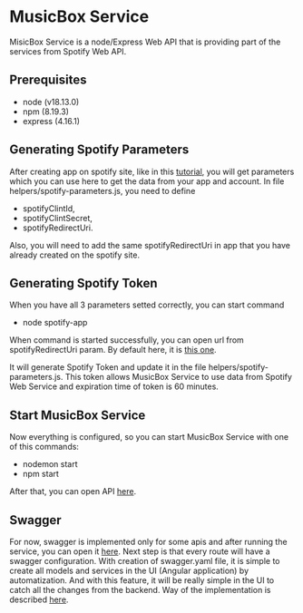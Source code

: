 # MusicBox Service

MisicBox Service is a node/Express Web API that is providing part of the services from Spotify Web API.

## Prerequisites

- node (v18.13.0)
- npm (8.19.3)
- express (4.16.1)

## Generating Spotify Parameters

After creating app on spotify site, like in this [tutorial](https://developer.spotify.com/documentation/web-api/quick-start/), you will get parameters which you can use here to get the data from your app and account.
In file helpers/spotify-parameters.js, you need to define

- spotifyClintId,
- spotifyClintSecret,
- spotifyRedirectUri.

Also, you will need to add the same spotifyRedirectUri in app that you have already created on the spotify site.

## Generating Spotify Token

When you have all 3 parameters setted correctly, you can start command

- node spotify-app

When command is started successfully, you can open url from spotifyRedirectUri param. By default here, it is [this one](http://localhost:8888/login).

It will generate Spotify Token and update it in the file helpers/spotify-parameters.js. This token allows MusicBox Service to use data from Spotify Web Service and expiration time of token is 60 minutes.

## Start MusicBox Service

Now everything is configured, so you can start MusicBox Service with one of this commands:

- nodemon start
- npm start

After that, you can open API [here](http://localhost:3000).

## Swagger

For now, swagger is implemented only for some apis and after running the service, you can open it [here](http://localhost:3000/swagger/api-docs/).
Next step is that every route will have a swagger configuration. With creation of swagger.yaml file, it is simple to create all models and services in the UI (Angular application) by automatization. And with this feature, it will be really simple in the UI to catch all the changes from the backend.
Way of the implementation is described [here](https://swagger.io/tools/swagger-codegen/).
